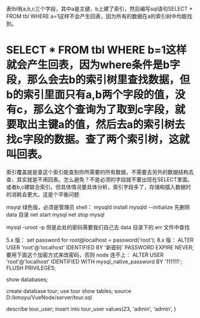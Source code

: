 表tbl有a,b,c三个字段，其中a是主键，b上建了索引，然后编写sql语句SELECT * FROM tbl WHERE a=1这样不会产生回表，因为所有的数据在a的索引树中均能找到。
# SELECT * FROM tbl WHERE b=1这样就会产生回表，因为where条件是b字段，那么会去b的索引树里查找数据，但b的索引里面只有a,b两个字段的值，没有c，那么这个查询为了取到c字段，就要取出主键a的值，然后去a的索引树去找c字段的数据。查了两个索引树，这就叫回表。
索引覆盖就是查这个索引能查到你所需要的所有数据，不需要去另外的数据结构去查，其实就是不用回表。怎么避免？不是必须的字段就不要出现在SELECT里面。或者b,c建联合索引。但具体情况要具体分析，索引字段多了，存储和插入数据时的消耗会更大。这是个平衡问题


msyql 绿色版，必须是管理员 shell：
mysqld install
mysqld --initialize 先删除 data 目录
net start mysql
net stop mysql

mysql -uroot -p
但是此处的密码需要我们自己去 data 目录下的.err 文件中查找

5.x 版：
set password for root@localhost = password('root');
8.x 版：
ALTER USER 'root'@'localhost' IDENTIFIED BY '新密码' PASSWORD EXPIRE NEVER;
要用下面这个加密方式来改密码，否则 node 连不上：
ALTER USER 'root'@'localhost' IDENTIFIED WITH mysql_native_password BY '111111';
FLUSH PRIVILEGES;

show databases;

create database tour;
use tour
show tables;
source D:/kmoyu/VueNode/server/tour.sql

describe tour_user;
insert into tour_user values(23, 'admin', 'admin', )
